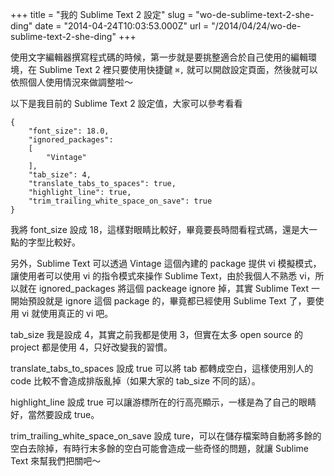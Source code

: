 +++
title = "我的 Sublime Text 2 設定"
slug = "wo-de-sublime-text-2-she-ding"
date = "2014-04-24T10:03:53.000Z"
url = "/2014/04/24/wo-de-sublime-text-2-she-ding"
+++

使用文字編輯器撰寫程式碼的時候，第一步就是要挑整適合於自己使用的編輯環境，在 Sublime Text 2 裡只要使用快捷鍵 <code>⌘,</code> 就可以開啟設定頁面，然後就可以依照個人使用情況來做調整啦～

以下是我目前的 Sublime Text 2 設定值，大家可以參考看看

	{
		"font_size": 18.0,
		"ignored_packages":
		[
			"Vintage"
		],
		"tab_size": 4,
		"translate_tabs_to_spaces": true,
    	"highlight_line": true,
    	"trim_trailing_white_space_on_save": true
	}
    
我將 font_size 設成 18，這樣對眼睛比較好，畢竟要長時間看程式碼，還是大一點的字型比較好。

另外，Sublime Text 可以透過 Vintage 這個內建的 package 提供 vi 模擬模式，讓使用者可以使用 vi 的指令模式來操作 Sublime Text，由於我個人不熟悉 vi，所以就在 ignored_packages 將這個 packeage ignore 掉，其實 Sublime Text 一開始預設就是 ignore 這個 package 的，畢竟都已經使用 Sublime Text 了，要使用 vi 就使用真正的 vi 吧。

tab_size 我是設成 4，其實之前我都是使用 3，但實在太多 open source 的 project 都是使用 4，只好改變我的習慣。

translate_tabs_to_spaces 設成 true 可以將 tab 都轉成空白，這樣使用別人的 code 比較不會造成排版亂掉（如果大家的 tab_size 不同的話）。

highlight_line 設成 true 可以讓游標所在的行高亮顯示，一樣是為了自己的眼睛好，當然要設成 true。

trim_trailing_white_space_on_save 設成 ture，可以在儲存檔案時自動將多餘的空白去除掉，有時行末多餘的空白可能會造成一些奇怪的問題，就讓 Sublime Text 來幫我們把關吧～